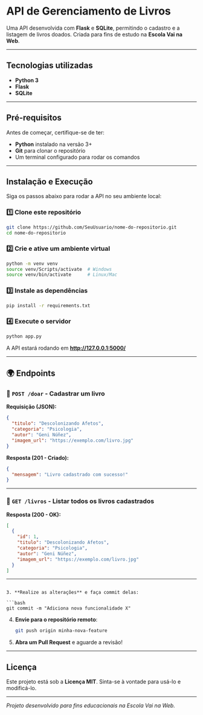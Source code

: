 # API de Gerenciamento de Livros

Uma API desenvolvida com **Flask** e **SQLite**, permitindo o cadastro e a listagem de livros doados. Criada para fins de estudo na **Escola Vai na Web**.

---

## Tecnologias utilizadas  

- **Python 3**  
- **Flask**  
- **SQLite**   

---

## Pré-requisitos  

Antes de começar, certifique-se de ter:  

- **Python** instalado na versão 3+  
- **Git** para clonar o repositório  
- Um terminal configurado para rodar os comandos  

---

## Instalação e Execução  

Siga os passos abaixo para rodar a API no seu ambiente local:  

### 1️⃣ Clone este repositório  

```bash
git clone https://github.com/SeuUsuario/nome-do-repositorio.git
cd nome-do-repositorio
```

### 2️⃣ Crie e ative um ambiente virtual  

```bash
python -m venv venv
source venv/Scripts/activate  # Windows
source venv/bin/activate      # Linux/Mac
```

### 3️⃣ Instale as dependências  

```bash
pip install -r requirements.txt
```

### 4️⃣ Execute o servidor  

```bash
python app.py
```

A API estará rodando em **http://127.0.0.1:5000/**  

---

## 🌍 Endpoints  

### 📌 `POST /doar` - Cadastrar um livro  

**Requisição (JSON):**  

```json
{
  "titulo": "Descolonizando Afetos",
  "categoria": "Psicologia",
  "autor": "Geni Núñez",
  "imagem_url": "https://exemplo.com/livro.jpg"
}
```

**Resposta (201 - Criado):**  

```json
{
  "mensagem": "Livro cadastrado com sucesso!"
}
```

---

### 📌 `GET /livros` - Listar todos os livros cadastrados  

**Resposta (200 - OK):**  

```json
[
  {
    "id": 1,
    "titulo": "Descolonizando Afetos",
    "categoria": "Psicologia",
    "autor": "Geni Núñez",
    "imagem_url": "https://exemplo.com/livro.jpg"
  }
]
```

---

   ```

3. **Realize as alterações** e faça commit delas:  

   ```bash
   git commit -m "Adiciona nova funcionalidade X"
   ```

4. **Envie para o repositório remoto**:  

   ```bash
   git push origin minha-nova-feature
   ```

5. **Abra um Pull Request** e aguarde a revisão!  

---

##  Licença  

Este projeto está sob a **Licença MIT**. Sinta-se à vontade para usá-lo e modificá-lo.  

---
 *Projeto desenvolvido para fins educacionais na Escola Vai na Web.* 
